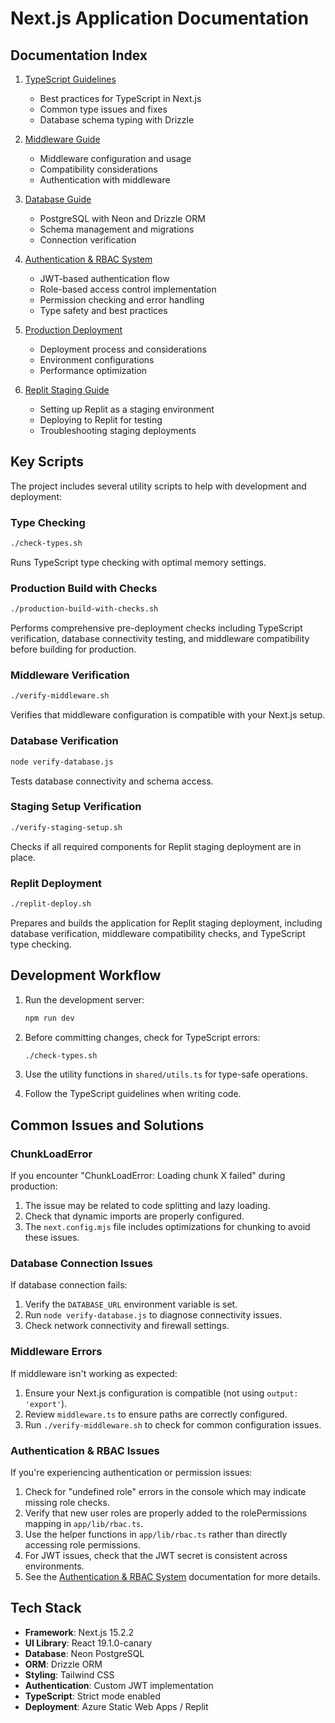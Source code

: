 # Next.js Application Documentation

## Documentation Index

1. [TypeScript Guidelines](./typescript-guidelines.md)

   - Best practices for TypeScript in Next.js
   - Common type issues and fixes
   - Database schema typing with Drizzle

2. [Middleware Guide](./middleware-guide.md)

   - Middleware configuration and usage
   - Compatibility considerations
   - Authentication with middleware

3. [Database Guide](./database-guide.md)

   - PostgreSQL with Neon and Drizzle ORM
   - Schema management and migrations
   - Connection verification

4. [Authentication & RBAC System](./auth-rbac-system.md)

   - JWT-based authentication flow
   - Role-based access control implementation
   - Permission checking and error handling
   - Type safety and best practices

5. [Production Deployment](./production-deployment.md)

   - Deployment process and considerations
   - Environment configurations
   - Performance optimization

6. [Replit Staging Guide](./replit-staging-guide.md)
   - Setting up Replit as a staging environment
   - Deploying to Replit for testing
   - Troubleshooting staging deployments

## Key Scripts

The project includes several utility scripts to help with development and deployment:

### Type Checking

```bash
./check-types.sh
```

Runs TypeScript type checking with optimal memory settings.

### Production Build with Checks

```bash
./production-build-with-checks.sh
```

Performs comprehensive pre-deployment checks including TypeScript verification, database connectivity testing, and middleware compatibility before building for production.

### Middleware Verification

```bash
./verify-middleware.sh
```

Verifies that middleware configuration is compatible with your Next.js setup.

### Database Verification

```bash
node verify-database.js
```

Tests database connectivity and schema access.

### Staging Setup Verification

```bash
./verify-staging-setup.sh
```

Checks if all required components for Replit staging deployment are in place.

### Replit Deployment

```bash
./replit-deploy.sh
```

Prepares and builds the application for Replit staging deployment, including database verification, middleware compatibility checks, and TypeScript type checking.

## Development Workflow

1. Run the development server:

   ```bash
   npm run dev
   ```

2. Before committing changes, check for TypeScript errors:

   ```bash
   ./check-types.sh
   ```

3. Use the utility functions in `shared/utils.ts` for type-safe operations.

4. Follow the TypeScript guidelines when writing code.

## Common Issues and Solutions

### ChunkLoadError

If you encounter "ChunkLoadError: Loading chunk X failed" during production:

1. The issue may be related to code splitting and lazy loading.
2. Check that dynamic imports are properly configured.
3. The `next.config.mjs` file includes optimizations for chunking to avoid these issues.

### Database Connection Issues

If database connection fails:

1. Verify the `DATABASE_URL` environment variable is set.
2. Run `node verify-database.js` to diagnose connectivity issues.
3. Check network connectivity and firewall settings.

### Middleware Errors

If middleware isn't working as expected:

1. Ensure your Next.js configuration is compatible (not using `output: 'export'`).
2. Review `middleware.ts` to ensure paths are correctly configured.
3. Run `./verify-middleware.sh` to check for common configuration issues.

### Authentication & RBAC Issues

If you're experiencing authentication or permission issues:

1. Check for "undefined role" errors in the console which may indicate missing role checks.
2. Verify that new user roles are properly added to the rolePermissions mapping in `app/lib/rbac.ts`.
3. Use the helper functions in `app/lib/rbac.ts` rather than directly accessing role permissions.
4. For JWT issues, check that the JWT secret is consistent across environments.
5. See the [Authentication & RBAC System](./auth-rbac-system.md) documentation for more details.

## Tech Stack

- **Framework**: Next.js 15.2.2
- **UI Library**: React 19.1.0-canary
- **Database**: Neon PostgreSQL
- **ORM**: Drizzle ORM
- **Styling**: Tailwind CSS
- **Authentication**: Custom JWT implementation
- **TypeScript**: Strict mode enabled
- **Deployment**: Azure Static Web Apps / Replit
